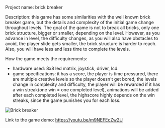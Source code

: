 Project name: brick breaker

Description: this game has some similarities with the well known brick breaker game, but the details and complexity of the initial game change throughout levels. The goal of the game is not to break all bricks, only one brick structure, bigger or smaller, depending on the level. However, as you advance in level, the difficulty changes, as you will also have obstacles to avoid, the player slide gets smaller, the brick structure is harder to reach. Also, you will have less and less time to complete the levels.

How the game meets the requirements: 
- hardware used: 8x8 led matrix, joystick, driver, lcd.
- game specifications: it has a score, the player is time pressured, there are multiple creative levels so the player doesn't get bored, the levels change in complexity and difficulty, the player will be rewarded if it has a win streak(one win = one completed level), animations will be added after each completed level, the highscore highly depends on the win streaks, since the game punishes you for each loss.


![Brick breaker](../brick_breaker.jpg)

Link to the game demo: https://youtu.be/m9NEFEcZw2U 
